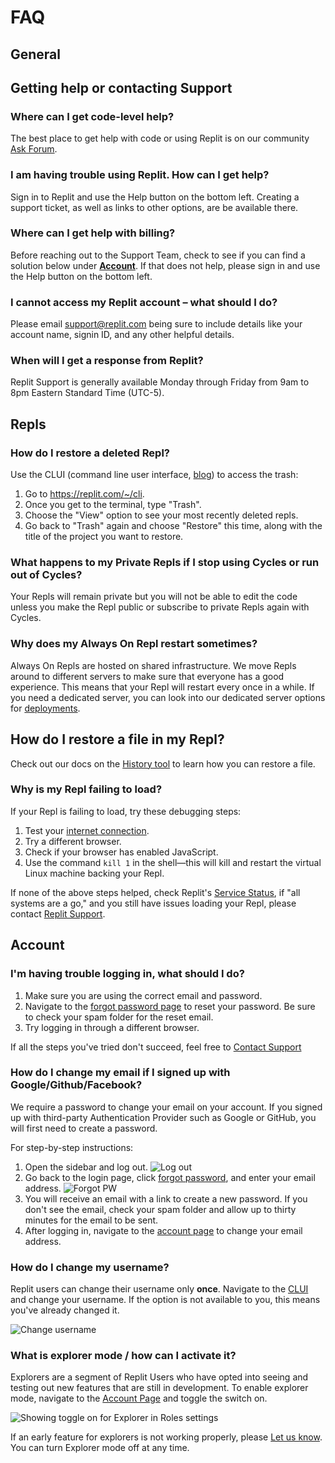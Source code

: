 # FAQ

## General

## Getting help or contacting Support

### Where can I get code-level help?

The best place to get help with code or using Replit is on our community [Ask Forum](https://ask.replit.com).

### I am having trouble using Replit. How can I get help?

Sign in to Replit and use the Help button on the bottom left. Creating a support ticket, as well as links to other options, are be available there.

### Where can I get help with billing?

Before reaching out to the Support Team, check to see if you can find a solution below under **[Account](#account)**. If that does not help, please sign in and use the Help button on the bottom left.

### I cannot access my Replit account – what should I do?

Please email support@replit.com being sure to include details like your account name, signin ID, and any other helpful details.

### When will I get a response from Replit?

Replit Support is generally available Monday through Friday from 9am to 8pm Eastern Standard Time (UTC-5).

## Repls

### How do I restore a deleted Repl?

Use the CLUI (command line user interface, [blog](https://blog.replit.com/commandbar)) to access the trash:

1. Go to https://replit.com/~/cli.
2. Once you get to the terminal, type "Trash".
3. Choose the "View" option to see your most recently deleted repls.
4. Go back to "Trash" again and choose "Restore" this time, along with the title of the project you want to restore.

### What happens to my Private Repls if I stop using Cycles or run out of Cycles?

Your Repls will remain private but you will not be able to edit the code unless you make the Repl public or subscribe to private Repls again with Cycles.

### Why does my Always On Repl restart sometimes?

Always On Repls are hosted on shared infrastructure. We move Repls around to different servers to make sure that everyone has a good experience. This means that your Repl will restart every once in a while. If you need a dedicated server, you can look into our dedicated server options for [deployments](/hosting/deployments/about-deployments).

## How do I restore a file in my Repl?

Check out our docs on the [History tool](/programming-ide/workspace-features/file-history) to learn how you can restore a file.

### Why is my Repl failing to load?

If your Repl is failing to load, try these debugging steps:

1. Test your [internet connection](https://www.speedtest.net/).
2. Try a different browser.
3. Check if your browser has enabled JavaScript.
4. Use the command `kill 1` in the shell—this will kill and restart the virtual Linux machine backing your Repl.

If none of the above steps helped, check Replit's [Service Status](https://status.replit.com), if "all systems are a go," and you still have issues loading your Repl, please contact [Replit Support](https://replit.com/support).

## Account

### I'm having trouble logging in, what should I do?

1. Make sure you are using the correct email and password.
2. Navigate to the [forgot password page](https://replit.com/forgot) to reset your password.  Be sure to check your spam folder for the reset email.
3. Try logging in through a different browser.

If all the steps you've tried don't succeed, feel free to [Contact Support](https://replit.com/support)

### How do I change my email if I signed up with Google/Github/Facebook?

We require a password to change your email on your account. If you signed up with third-party Authentication Provider such as Google or GitHub, you will first need to create a password.

For step-by-step instructions:

1. Open the sidebar and log out.
   ![Log out](https://docimg.replit.com/images/getting-started/Log%20Out.jpg)
2. Go back to the login page, click [forgot password](https://replit.com/forgot), and enter your email address.
   ![Forgot PW](https://docimg.replit.com/images/getting-started/Forgot%20PW.jpg)
3. You will receive an email with a link to create a new password. If you don't see the email, check your spam folder and allow up to thirty minutes for the email to be sent.
4. After logging in, navigate to the [account page](https://replit.com/account) to change your email address.

### How do I change my username?

Replit users can change their username only **once**.  Navigate to the [CLUI](https://replit.com/~/cli/account/change-username?run=1) and change your username. If the option is not available to you, this means you've already changed it.

![Change username](https://docimg.replit.com/images/misc/account-change-username.png)

### What is explorer mode / how can I activate it?

Explorers are a segment of Replit Users who have opted into seeing and testing out new features that are still in development.  To enable explorer mode, navigate to the [Account Page](https://replit.com/account#roles) and toggle the switch on.

![Showing toggle on for Explorer in Roles settings](https://docimg.replit.com/images/getting-started/toggle-explorer.png)

If an early feature for explorers is not working properly, please [Let us know](https://ask.replit.com).  You can turn Explorer mode off at any time.
